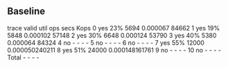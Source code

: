 ## Baseline
trace  valid  util     ops      secs  Kops
 0       yes   23%    5694  0.000067 84662
 1       yes   19%    5848  0.000102 57148
 2       yes   30%    6648  0.000124 53790
 3       yes   40%    5380  0.000064 84324
 4        no     -       -         -     -
 5        no     -       -         -     -
 6        no     -       -         -     -
 7       yes   55%   12000  0.000050240211
 8       yes   51%   24000  0.000148161761
 9        no     -       -         -     -
10        no     -       -         -     -
Total            -       -         -     -

